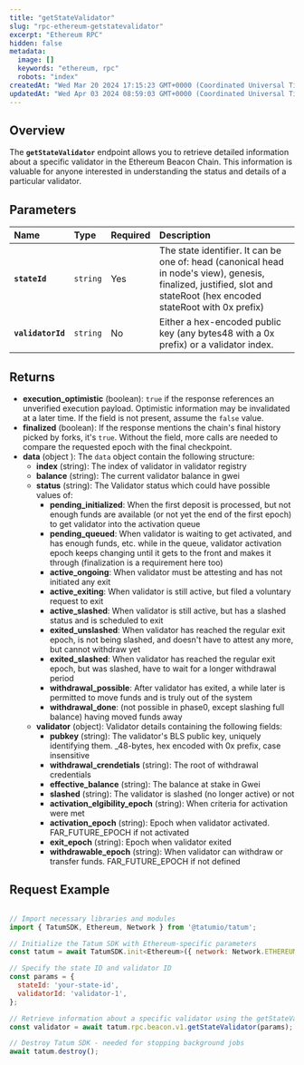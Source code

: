 ```yaml
---
title: "getStateValidator"
slug: "rpc-ethereum-getstatevalidator"
excerpt: "Ethereum RPC"
hidden: false
metadata: 
  image: []
  keywords: "ethereum, rpc"
  robots: "index"
createdAt: "Wed Mar 20 2024 17:15:23 GMT+0000 (Coordinated Universal Time)"
updatedAt: "Wed Apr 03 2024 08:59:03 GMT+0000 (Coordinated Universal Time)"
---
```

## Overview

The **`getStateValidator`** endpoint allows you to retrieve detailed information about a specific validator in the Ethereum Beacon Chain. This information is valuable for anyone interested in understanding the status and details of a particular validator.

## Parameters

| Name              | Type     | Required | Description                                                                                                                                                            |
| :---------------- | :------- | :------- | :--------------------------------------------------------------------------------------------------------------------------------------------------------------------- |
| **`stateId`**     | `string` | Yes      | The state identifier. It can be one of: head (canonical head in node's view), genesis, finalized, justified, slot and stateRoot (hex encoded stateRoot with 0x prefix) |
| **`validatorId`** | `string` | No       | Either a hex-encoded public key (any bytes48 with a 0x prefix) or a validator index.                                                                                   |

## Returns

- **execution_optimistic** (boolean): `true` if the response references an unverified execution payload. Optimistic information may be invalidated at a later time. If the field is not present, assume the `false` value.
- **finalized** (boolean): If the response mentions the chain's final history picked by forks, it's `true`. Without the field, more calls are needed to compare the requested epoch with the final checkpoint.
- **data**  (object ): The `data` object contain the following structure:
  - **index** (string): The index of validator in validator registry
  - **balance** (string): The current validator balance in gwei
  - **status** (string): The Validator status which could have possible values of:
    - **pending_initialized**: When the first deposit is processed, but not enough funds are available (or not yet the end of the first epoch) to get validator into the activation queue
    - **pending_queued**: When validator is waiting to get activated, and has enough funds, etc. while in the queue, validator activation epoch keeps changing until it gets to the front and makes it through (finalization is a requirement here too)
    - **active_ongoing**: When validator must be attesting and has not initiated any exit
    - **active_exiting**: When validator is still active, but filed a voluntary request to exit
    - **active_slashed**: When validator is still active, but has a slashed status and is scheduled to exit
    - **exited_unslashed**: When validator has reached the regular exit epoch, is not being slashed, and doesn't have to attest any more, but cannot withdraw yet
    - **exited_slashed**: When validator has reached the regular exit epoch, but was slashed, have to wait for a longer withdrawal period
    - **withdrawal_possible**: After validator has exited, a while later is permitted to move funds and is truly out of the system
    - **withdrawal_done**: (not possible in phase0, except slashing full balance) having moved funds away
  - **validator** (object): Validator details containing the following fields:
    - **pubkey** (string): The validator's BLS public key, uniquely identifying them. \_48-bytes, hex encoded with 0x prefix, case insensitive
    - **withdrawal_crendetials** (string): The root of withdrawal credentials
    - **effective_balance** (string): The balance at stake in Gwei
    - **slashed** (string): The validator is slashed (no longer active) or not
    - **activation_elgibility_epoch** (string): When criteria for activation were met
    - **activation_epoch** (string):  Epoch when validator activated. FAR_FUTURE_EPOCH if not activated
    - **exit_epoch** (string): Epoch when validator exited
    - **withdrawable_epoch** (string): When validator can withdraw or transfer funds. FAR_FUTURE_EPOCH if not defined

## Request Example

```Text cURL

```
```javascript JS SDK
// Import necessary libraries and modules
import { TatumSDK, Ethereum, Network } from '@tatumio/tatum';

// Initialize the Tatum SDK with Ethereum-specific parameters
const tatum = await TatumSDK.init<Ethereum>({ network: Network.ETHEREUM });

// Specify the state ID and validator ID
const params = {
  stateId: 'your-state-id',
  validatorId: 'validator-1',
};

// Retrieve information about a specific validator using the getStateValidator method
const validator = await tatum.rpc.beacon.v1.getStateValidator(params);

// Destroy Tatum SDK - needed for stopping background jobs
await tatum.destroy();
```
